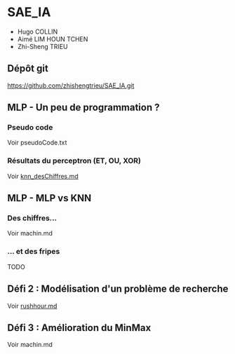 # SAE_IA
- Hugo COLLIN
- Aimé LIM HOUN TCHEN
- Zhi-Sheng TRIEU
## Dépôt git
https://github.com/zhishengtrieu/SAE_IA.git
## MLP - Un peu de programmation ?
### Pseudo code
Voir pseudoCode.txt
### Résultats du perceptron (ET, OU, XOR)
Voir [knn_desChiffres.md](perceptron%2Fsrc%2Fknn_desChiffres.md)

## MLP - MLP vs KNN
### Des chiffres...
Voir machin.md
### ... et des fripes
TODO

## Défi 2 : Modélisation d'un problème de recherche 
Voir [rushhour.md]()

## Défi 3 : Amélioration du MinMax
Voir machin.md